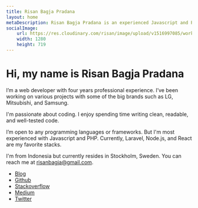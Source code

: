 ```yaml
---
title: Risan Bagja Pradana
layout: home
metaDescription: Risan Bagja Pradana is an experienced Javascript and PHP developer
socialImage:
    url: https://res.cloudinary.com/risan/image/upload/v1516997085/work-under-sakura_acfg1j.jpg
    width: 1280
    height: 719
---
```

# Hi, my name is Risan Bagja Pradana

I’m a web developer with four years professional experience. I’ve been working
on various projects with some of the big brands such as LG, Mitsubishi, and
Samsung.

I'm passionate about coding. I enjoy spending time writing clean, readable, and
well-tested code.

I’m open to any programming languages or frameworks. But I'm most experienced
with Javascript and PHP. Currently, Laravel, Node.js, and React are my favorite
stacks.

I'm from Indonesia but currently resides in Stockholm, Sweden. You can reach me
at [risanbagja@gmail.com](mailto:risanbagja@gmail.com).

* [Blog](/blog)
* [Github](https://github.com/risan)
* [Stackoverflow](https://stackoverflow.com/users/5138222)
* [Medium](https://medium.com/risan)
* [Twitter](https://twitter.com/risanbagja)
